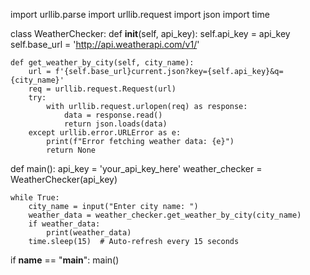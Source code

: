 import urllib.parse
import urllib.request
import json
import time

class WeatherChecker:
    def __init__(self, api_key):
        self.api_key = api_key
        self.base_url = 'http://api.weatherapi.com/v1/'

    def get_weather_by_city(self, city_name):
        url = f'{self.base_url}current.json?key={self.api_key}&q={city_name}'
        req = urllib.request.Request(url)
        try:
            with urllib.request.urlopen(req) as response:
                data = response.read()
                return json.loads(data)
        except urllib.error.URLError as e:
            print(f"Error fetching weather data: {e}")
            return None

def main():
    api_key = 'your_api_key_here'
    weather_checker = WeatherChecker(api_key)
    
    while True:
        city_name = input("Enter city name: ")
        weather_data = weather_checker.get_weather_by_city(city_name)
        if weather_data:
            print(weather_data)
        time.sleep(15)  # Auto-refresh every 15 seconds

if __name__ == "__main__":
    main()
